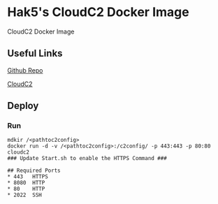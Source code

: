 # Hak5's CloudC2 Docker Image
CloudC2 Docker Image

## Useful Links
[Github Repo](https://github.com/shaunsundDocker/cloudc2.git)

[CloudC2](https://shop.hak5.org/products/c2)

## Deploy
### Run
```
mdkir /<pathtoc2config>
docker run -d -v /<pathtoc2config>:/c2config/ -p 443:443 -p 80:80 cloudc2
### Update Start.sh to enable the HTTPS Command ###

## Required Ports
* 443   HTTPS
* 8080  HTTP
* 80    HTTP
* 2022  SSH